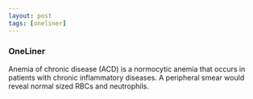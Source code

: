 ```yaml
---
layout: post
tags: [oneliner]
---
```



### OneLiner

Anemia of chronic disease (ACD) is a normocytic anemia that occurs in patients with chronic inflammatory diseases. A peripheral smear would reveal normal sized RBCs and neutrophils.
